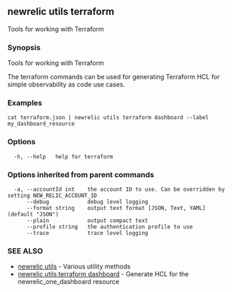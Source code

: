 ## newrelic utils terraform

Tools for working with Terraform

### Synopsis

Tools for working with Terraform

The terraform commands can be used for generating Terraform HCL for simple observability
as code use cases.


### Examples

```
cat terraform.json | newrelic utils terraform dashboard --label my_dashboard_resource
```

### Options

```
  -h, --help   help for terraform
```

### Options inherited from parent commands

```
  -a, --accountId int    the account ID to use. Can be overridden by setting NEW_RELIC_ACCOUNT_ID
      --debug            debug level logging
      --format string    output text format [JSON, Text, YAML] (default "JSON")
      --plain            output compact text
      --profile string   the authentication profile to use
      --trace            trace level logging
```

### SEE ALSO

* [newrelic utils](newrelic_utils.md)	 - Various utility methods
* [newrelic utils terraform dashboard](newrelic_utils_terraform_dashboard.md)	 - Generate HCL for the newrelic_one_dashboard resource

